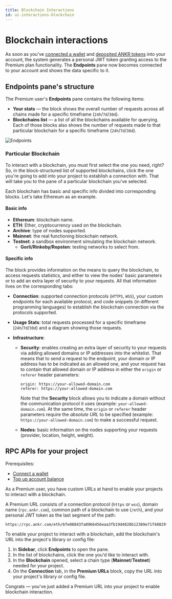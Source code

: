 ```yaml
---
title: Blockchain Interactions
id: ui-interactions-blockchain
---
```


# Blockchain interactions

As soon as you've [connected a wallet](/build-blockchain/products/v2/ui-interactions/#connect-wallet) and [deposited ANKR tokens](/build-blockchain/products/v2/ui-interactions/#top-up) into your account, the system generates a personal JWT token granting access to the Premium plan functionality. The **Endpoints** pane now becomes connected to your account and shows the data specific to it.

## Endpoints pane's structure

The Premium user's **Endpoints** pane contains the following items:

  * **Your stats** — the block shows the overall number of requests across all chains made for a specific timeframe (`24h`/`7d`/`30d`).
  * **Blockchains list** — a list of all the blockchains available for querying. Each of those blocks also shows the number of requests made to that particular blockchain for a specific timeframe (`24h`/`7d`/`30d`).

![Endpoints](@site/static/img/endpoints.png)

### Particular Blockchain

To interact with a blockchain, you must first select the one you need, right? So, in the block-structured list of supported blockchains, click the one you're going to add into your project to establish a connection with. That will take you to the pane of a particular blockchain you've selected.

Each blockchain has basic and specific info divided into corresponding blocks. Let's take Ethereum as an example.

#### Basic info

  * **Ethereum**: blockchain name.
  * **ETH**: Ether, cryptocurrency used on the blockchain.
  * **Archive**: type of nodes supported. 
  * **Mainnet**: the real functioning blockchain network.
  * **Testnet**: a sandbox environment simulating the blockchain network.
    * **Gorli/Rinkeby/Ropsten**: testing networks to select from.

#### Specific info

The block provides information on the means to query the blockchain, to access requests statistics, and either to view the nodes' basic parameters or to add an extra layer of security to your requests. All that information lives on the corresponding tabs:

  * **Connection**: supported connection protocols (`HTTPS`, `WSS`), your custom endpoints for each available protocol, and code snippets (in different programming languages) to establish the blockchain connection via the protocols supported.

  * **Usage Stats**: total requests processed for a specific timeframe (`24h`/`7d`/`30d`) and a diagram showing those requests.

  * **Infrastructure**: 

    * **Security**: enables creating an extra layer of security to your requests via adding allowed domains or IP addresses into the whitelist. That means that to send a request to the endpoint, your domain or IP address has to be indicated as an allowed one, and your request has to contain that allowed domain or IP address in either the `origin` or `referer` header parameters:

      ```shell
      origin: https://your-allowed-domain.com
      referer: https://your-allowed-domain.com
      ```
      Note that the **Security** block allows you to indicate a domain without the communication protocol it uses (example: `your-allowed-domain.com`). At the same time, the `origin` or `referer` header parameters require the *absolute URL* to be specified (example: `https://your-allowed-domain.com`) to make a successful request.

    * **Nodes**: basic information on the nodes supporting your requests (provider, location, height, weight).

## RPC APIs for your project

Prerequisites:

  * [Connect a wallet](/build-blockchain/products/v2/ui-interactions/#connect-wallet)
  * [Top up account balance](/build-blockchain/products/v2/ui-interactions/#top-up)

As a Premium user, you have custom URLs at hand to enable your projects to interact with a blockchain.

A Premium URL consists of a connection protocol (`https` or `wss`), domain name (`rpc.ankr.com`), common path of a blockchain to use (`/eth`), and your personal JWT token as the last segment of the path:

```http request
https://rpc.ankr.com/eth/6fe08843fa0966456eaa3fb19d4828b12389e71f48829f50df25e45bc5fd6cc5
```

To enable your project to interact with a blockchain, add the blockchain's URL into the project's library or config file:

1. In **Sidebar**, click **Endpoints** to open the pane.
2. In the list of blockchains, click the one you'd like to interact with.
3. In the **Blockchain** opened, select a chain type (**Mainnet**/**Testnet**) needed for your project.
4. On the **Connection** tab, in the **Premium URLs** block, copy the URL into your project's library or config file.

Congrats — you've just added a Premium URL into your project to enable blockchain interaction.
